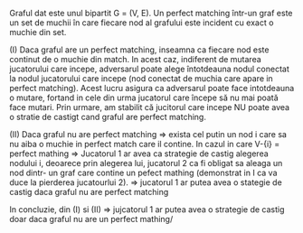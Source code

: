 Graful dat este unul bipartit G = (V, E).
Un perfect matching într-un graf este un set de muchii în care fiecare nod al grafului este incident cu exact o muchie din set.

(I) Daca graful are un perfect matching, inseamna ca fiecare nod este continut de o muchie din match. In acest caz, indiferent de mutarea jucatorului care incepe, adversarul poate alege întotdeauna nodul conectat la nodul jucatorului care incepe (nod conectat de muchia care apare in perfect matching). 
Acest lucru asigura ca adversarul poate face intotdeauna o mutare, fortand in cele din urma jucatorul care începe să nu mai poată face mutari.
Prin urmare, am stabilit că jucitorul care incepe NU poate avea o stratie de castigt cand graful are perfect matching.

(II) Daca graful nu are perfect matching => exista cel putin un nod i care sa nu aiba o muchie in perfect match care il contine. 
In cazul in care V-{i} = perfect mathing => Jucatorul 1 ar avea ca strategie de castig alegerea nodului i, deoarece prin alegerea lui, jucatorul 2 ca fi obligat sa aleaga un nod dintr- un graf care contine un pefect mathing (demonstrat in I ca va duce la pierderea jucatourlui 2). => jucatorul 1 ar putea avea o stategie de castig daca graful nu are perfect matching

In concluzie, din (I) si (II) =>  jujcatorul 1 ar putea avea o strategie de castig doar daca graful nu are un perfect mathing/

